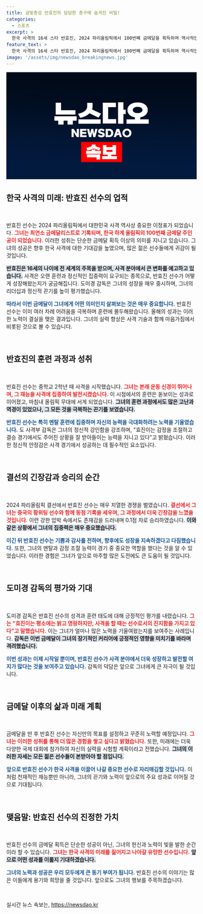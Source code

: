 ```yaml
---
title: 금빛총성 반효진의 담담한 총구에 숨겨진 비밀!
categories:
  - 스포츠
excerpt: >
  한국 사격의 16세 스타 반효진, 2024 파리올림픽에서 100번째 금메달을 획득하며 역사적인 최연소 금메달리스트로 나선다! 심리적 강인함과 뛰어난 실력의 조화로 이룬 쾌거, 그녀의 미래가 더욱 기대된다!
feature_text: >
  한국 사격의 16세 스타 반효진, 2024 파리올림픽에서 100번째 금메달을 획득하며 역사적인 최연소 금메달리스트로 나선다! 심리적 강인함과 뛰어난 실력의 조화로 이룬 쾌거, 그녀의 미래가 더욱 기대된다!
image: '/assets/img/newsdao_breakingnews.jpg'
---
```


<p><img src="/assets/img/newsdao_breakingnews.jpg" alt="cryptoinkorea 속보" /></p>

<h2 data-ke-size="size26">한국 사격의 미래: 반효진 선수의 업적</h2>

<p data-ke-size="size16">&nbsp;</p>

<p>반효진 선수는 2024 파리올림픽에서 대한민국 사격 역사상 중요한 이정표가 되었습니다. <b><span style="color: #ee2323;">그녀는 최연소 금메달리스트로 기록되며, 한국 하계 올림픽의 100번째 금메달 주인공이 되었습니다.</span></b> 이러한 성취는 단순한 금메달 획득 이상의 의미를 지니고 있습니다. 그녀의 성공은 향후 한국 사격에 대한 기대감을 높였으며, 많은 젊은 선수들에게 귀감이 될 것입니다.</p>

<p><b><span style="background-color: #21538527;">반효진은 16세의 나이에 전 세계의 주목을 받으며, 사격 분야에서 큰 변화를 예고하고 있습니다.</span></b> 사격은 오랜 훈련과 정신적인 집중력이 요구되는 종목으로, 반효진 선수가 어떻게 성장해왔는지가 궁금해집니다. 도미경 감독은 그녀의 성장을 매우 중시하며, 그녀의 리더십과 정신적 끈기를 높이 평가했습니다. </p>

<p><b><span style="color: #1a5490;">따라서 이번 금메달이 그녀에게 어떤 의미인지 살펴보는 것은 매우 중요합니다.</span></b> 반효진 선수는 이미 여러 차례 어려움을 극복하며 훈련에 몰두해왔습니다. 올해의 성과는 이러한 노력이 결실을 맺은 결과입니다. 그녀의 실력 향상은 사격 기술과 함께 마음가짐에서 비롯된 것으로 볼 수 있습니다.</p>

<p data-ke-size="size16">&nbsp;</p>

<h2 data-ke-size="size26">반효진의 훈련 과정과 성취</h2>

<p data-ke-size="size16">&nbsp;</p>

<p>반효진 선수는 중학교 2학년 때 사격을 시작했습니다. <b><span style="color: #ee2323;">그녀는 본래 운동 신경이 뛰어나며, 그 재능을 사격에 집중하여 발전시켰습니다.</span></b> 이 시점에서의 훈련은 돋보이는 성과로 이어졌고, 마침내 올림픽 무대에 서게 되었습니다. <b><span style="background-color: #21538527;">그녀의 훈련 과정에서도 많은 고난과 역경이 있었으나, 그 모든 것을 극복하는 끈기를 보였습니다.</span></b> </p>

<p><b><span style="color: #1a5490;">반효진 선수는 특히 멘탈 훈련에 집중하며 자신의 능력을 극대화하려는 노력을 기울였습니다.</span></b> 도 사격부 감독은 그녀의 정신적 강인함을 강조하며, "효진이는 감정을 조절하고 결승 경기에서도 주어진 상황을 잘 받아들이는 능력을 지니고 있다"고 밝혔습니다. 이러한 정신적 안정감은 사격 경기에서 성공하는 데 필수적인 요소입니다.</p>

<p data-ke-size="size16">&nbsp;</p>

<h2 data-ke-size="size26">결선의 긴장감과 승리의 순간</h2>

<p data-ke-size="size16">&nbsp;</p>

<p>2024 파리올림픽 결선에서 반효진 선수는 매우 치열한 경쟁을 벌였습니다. <b><span style="color: #ee2323;">결선에서 그녀는 중국의 황위팅 선수와 함께 동점 기록을 세우며, 그 과정에서 더욱 긴장감을 느꼈을 것입니다.</span></b> 이런 강한 압박 속에서도 존재감을 드러내며 0.1점 차로 승리하였습니다. <b><span style="background-color: #21538527;">이와 같은 상황에서 그녀의 집중력은 매우 중요했습니다.</span></b></p>

<p><b><span style="color: #1a5490;">이긴 뒤 반효진 선수는 기쁨과 감사를 전하며, 향후에도 성장을 지속하겠다고 다짐했습니다.</span></b> 또한, 그녀의 멘탈과 감정 조절 능력이 경기 중 중요한 역할을 했다는 것을 알 수 있었습니다. 이러한 경험은 그녀가 앞으로 마주할 많은 도전에도 큰 도움이 될 것입니다.</p>

<p data-ke-size="size16">&nbsp;</p>

<h2 data-ke-size="size26">도미경 감독의 평가와 기대</h2>

<p data-ke-size="size16">&nbsp;</p>

<p>도미경 감독은 반효진 선수의 성격과 훈련 태도에 대해 긍정적인 평가를 내렸습니다. <b><span style="color: #ee2323;">그는 "효진이는 평소에는 밝고 명랑하지만, 사격을 할 때는 선수로서의 진지함을 가지고 있다"고 말했습니다.</span></b> 이는 그녀가 얼마나 많은 노력을 기울여왔는지를 보여주는 사례입니다. <b><span style="background-color: #21538527;"> 감독은 이번 금메달이 그녀의 장기적인 커리어에 긍정적인 영향을 미치기를 바라며 격려했습니다.</span></b></p>

<p><b><span style="color: #1a5490;">이번 성과는 이제 시작일 뿐이며, 반효진 선수가 사격 분야에서 더욱 성장하고 발전할 여지가 많다는 것을 보여주고 있습니다.</span></b> 감독의 덕담은 앞으로 그녀에게 큰 자극이 될 것입니다. </p>

<p data-ke-size="size16">&nbsp;</p>

<h2 data-ke-size="size26">금메달 이후의 삶과 미래 계획</h2>

<p data-ke-size="size16">&nbsp;</p>

<p>금메달을 딴 후 반효진 선수는 자신만의 목표를 설정하고 꾸준히 노력할 예정입니다. <b><span style="color: #ee2323;">그녀는 이러한 성취를 통해 더 많은 경험을 쌓고 싶다고 밝혔습니다.</span></b> 또한, 미래에는 더욱 다양한 국제 대회에 참가하여 자신의 실력을 시험할 계획이라고 전했습니다. <b><span style="background-color: #21538527;">그녀의 이러한 자세는 모든 젊은 선수들이 본받아야 할 점입니다.</span></b></p>

<p><b><span style="color: #1a5490;">앞으로 반효진 선수가 한국 사격을 이끌어 나갈 중요한 선수로 자리매김할 것입니다.</span></b> 이처럼 천재적인 재능뿐만 아니라, 그녀의 끈기와 노력이 앞으로의 주요 성과로 이어질 것으로 기대됩니다.</p>

<p data-ke-size="size16">&nbsp;</p>

<h2 data-ke-size="size26">맺음말: 반효진 선수의 진정한 가치</h2>

<p data-ke-size="size16">&nbsp;</p>

<p>반효진 선수의 금메달 획득은 단순한 성공이 아닌, 그녀의 헌신과 노력이 빛을 발한 순간이라 할 수 있습니다. <b><span style="color: #ee2323;">그녀는 한국 사격의 미래를 짊어지고 나아갈 유망한 선수입니다.</span></b> <b><span style="background-color: #21538527;">앞으로 어떤 성과를 이룰지 기대하겠습니다.</span></b> </p>

<p><b><span style="color: #1a5490;">그녀의 노력과 성공은 우리 모두에게 큰 동기 부여가 됩니다.</span></b> 반효진 선수의 이야기는 많은 이들에게 용기와 희망을 줄 것입니다. 앞으로도 그녀의 행보를 주목하겠습니다. </p>

<p data-ke-size="size16">&nbsp;</p>
실시간 뉴스 속보는, <a href="https://newsdao.kr" rel="dofollow">https://newsdao.kr</a>


